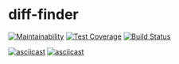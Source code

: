 # diff-finder

[![Maintainability](https://api.codeclimate.com/v1/badges/5130b9ff8653a5d46e1f/maintainability)](https://codeclimate.com/github/pocketmehdi/diff-finder/maintainability)
[![Test Coverage](https://api.codeclimate.com/v1/badges/5130b9ff8653a5d46e1f/test_coverage)](https://codeclimate.com/github/pocketmehdi/diff-finder/test_coverage)
[![Build Status](https://travis-ci.org/pocketmehdi/diff-finder.svg?branch=master)](https://travis-ci.org/pocketmehdi/diff-finder)

[![asciicast](https://asciinema.org/a/baqEcxyY3Vc6h2pH0xyQ5dSdW.png)](https://asciinema.org/a/baqEcxyY3Vc6h2pH0xyQ5dSdW)
[![asciicast](https://asciinema.org/a/xWccQQyxAMHsYv0pEPGg8vJ17.png)](https://asciinema.org/a/xWccQQyxAMHsYv0pEPGg8vJ17)
